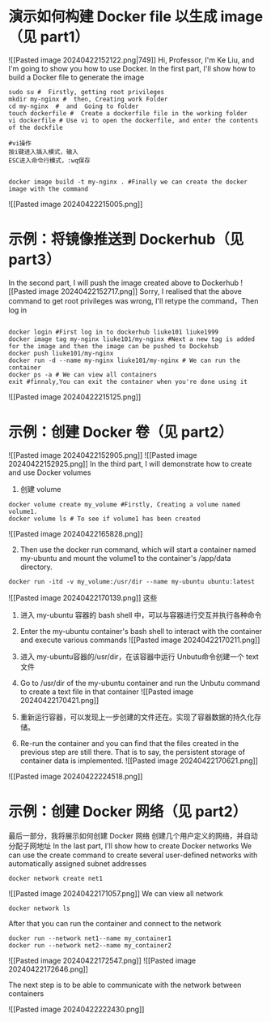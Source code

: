 
# 演示如何构建 Docker file 以生成 image（见 part1）
![[Pasted image 20240422152122.png|749]]
Hi, Professor, I'm Ke Liu, and I'm going to show you how to use Docker.
In the first part, I'll show how to build a Docker file to generate the image


```shell
sudo su #  Firstly, getting root privileges
mkdir my-nginx #  then, Creating work Folder
cd my-nginx  #  and  Going to folder
touch dockerfile #  Create a dockerfile file in the working folder
vi dockerfile # Use vi to open the dockerfile, and enter the contents of the dockfile

#vi操作
按i键进入插入模式，输入
ESC进入命令行模式，:wq保存


docker image build -t my-nginx . #Finally we can create the docker image with the command
```


![[Pasted image 20240422215005.png]]
# 示例：将镜像推送到 Dockerhub（见 part3）
In the second part, I will push the image created above to Dockerhub
![[Pasted image 20240422152717.png]]
Sorry, I realised that the above command to get root privileges was wrong, I'll retype the command，Then log in
```shell

docker login #First log in to dockerhub liuke101 liuke1999
docker image tag my-nginx liuke101/my-nginx #Next a new tag is added for the image and then the image can be pushed to Dockehub
docker push liuke101/my-nginx 
docker run -d --name my-nginx liuke101/my-nginx # We can run the container
docker ps -a # We can view all containers
exit #finnaly,You can exit the container when you're done using it
```

![[Pasted image 20240422215125.png]]
# 示例：创建 Docker 卷（见 part2）
![[Pasted image 20240422152905.png]] ![[Pasted image 20240422152925.png]]
In the third part, I will demonstrate how to create and use Docker volumes

1. 创建 volume
```shell
docker volume create my_volume #Firstly, Creating a volume named volume1.
docker volume ls # To see if volume1 has been created
```

![[Pasted image 20240422165828.png]]

2. Then use the docker run command, which will start a container named my-ubuntu and mount the volume1  to the container's /app/data directory.
```
docker run -itd -v my_volume:/usr/dir --name my-ubuntu ubuntu:latest
```
![[Pasted image 20240422170139.png]]
这些

1. 进入 my-ubuntu 容器的 bash shell 中，可以与容器进行交互并执行各种命令
2. Enter the my-ubuntu container's bash shell to interact with the container and execute various commands
![[Pasted image 20240422170211.png]]

1. 进入 my-ubuntu容器的/usr/dir，在该容器中运行 Unbutu命令创建一个 text 文件
2. Go to /usr/dir of the my-ubuntu container and run the Unbutu command to create a text file in that container
   ![[Pasted image 20240422170421.png]]

1. 重新运行容器，可以发现上一步创建的文件还在。实现了容器数据的持久化存储。
2. Re-run the container and you can find that the files created in the previous step are still there. That is to say, the persistent storage of container data is implemented.
   ![[Pasted image 20240422170621.png]]


![[Pasted image 20240422224518.png]]
# 示例：创建 Docker 网络（见 part2）
最后一部分，我将展示如何创建 Docker 网络
创建几个用户定义的网络，并自动分配子网地址
In the last part, I'll show how to create Docker networks
We can use the create command to create several user-defined networks with automatically assigned subnet addresses
```
docker network create net1
```
![[Pasted image 20240422171057.png]]
We can view all network
```
docker network ls
```

After that you can run the container and connect to the network
```
docker run --network net1--name my_container1
docker run --network net2--name my_container2
```
![[Pasted image 20240422172547.png]]
![[Pasted image 20240422172646.png]]


The next step is to be able to communicate with the network between containers


![[Pasted image 20240422222430.png]]